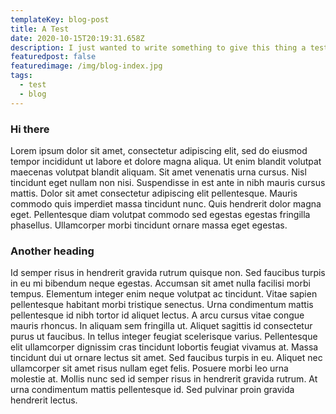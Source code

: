 ```yaml
---
templateKey: blog-post
title: A Test
date: 2020-10-15T20:19:31.658Z
description: I just wanted to write something to give this thing a test.
featuredpost: false
featuredimage: /img/blog-index.jpg
tags:
  - test
  - blog
---
```



### Hi there

Lorem ipsum dolor sit amet, consectetur adipiscing elit, sed do eiusmod tempor incididunt ut labore et dolore magna aliqua. Ut enim blandit volutpat maecenas volutpat blandit aliquam. Sit amet venenatis urna cursus. Nisl tincidunt eget nullam non nisi. Suspendisse in est ante in nibh mauris cursus mattis. Dolor sit amet consectetur adipiscing elit pellentesque. Mauris commodo quis imperdiet massa tincidunt nunc. Quis hendrerit dolor magna eget. Pellentesque diam volutpat commodo sed egestas egestas fringilla phasellus. Ullamcorper morbi tincidunt ornare massa eget egestas.

### Another heading

Id semper risus in hendrerit gravida rutrum quisque non. Sed faucibus turpis in eu mi bibendum neque egestas. Accumsan sit amet nulla facilisi morbi tempus. Elementum integer enim neque volutpat ac tincidunt. Vitae sapien pellentesque habitant morbi tristique senectus. Urna condimentum mattis pellentesque id nibh tortor id aliquet lectus. A arcu cursus vitae congue mauris rhoncus. In aliquam sem fringilla ut. Aliquet sagittis id consectetur purus ut faucibus. In tellus integer feugiat scelerisque varius. Pellentesque elit ullamcorper dignissim cras tincidunt lobortis feugiat vivamus at. Massa tincidunt dui ut ornare lectus sit amet. Sed faucibus turpis in eu. Aliquet nec ullamcorper sit amet risus nullam eget felis. Posuere morbi leo urna molestie at. Mollis nunc sed id semper risus in hendrerit gravida rutrum. At urna condimentum mattis pellentesque id. Sed pulvinar proin gravida hendrerit lectus.
